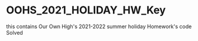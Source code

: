 # OOHS_2021_HOLIDAY_HW_Key
this contains Our Own High's 2021-2022 summer holiday Homework's code Solved
